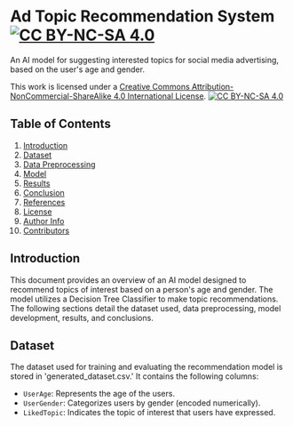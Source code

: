 # Ad Topic Recommendation System [![CC BY-NC-SA 4.0][cc-by-nc-sa-shield]][cc-by-nc-sa]
 An AI model for suggesting interested topics for social media advertising, based on the user's age and gender.

This work is licensed under a
[Creative Commons Attribution-NonCommercial-ShareAlike 4.0 International License][cc-by-nc-sa].
[![CC BY-NC-SA 4.0][cc-by-nc-sa-image]][cc-by-nc-sa]

[cc-by-nc-sa]: http://creativecommons.org/licenses/by-nc-sa/4.0/
[cc-by-nc-sa-image]: https://licensebuttons.net/l/by-nc-sa/4.0/88x31.png
[cc-by-nc-sa-shield]: https://img.shields.io/badge/License-CC%20BY--NC--SA%204.0-lightgrey.svg

## Table of Contents
1. [Introduction](#introduction)
2. [Dataset](#dataset)
3. [Data Preprocessing](#data-preprocessing)
4. [Model](#model)
5. [Results](#results)
6. [Conclusion](#conclusion)
7. [References](#references)
8. [License](#license)
9. [Author Info](#author-info)
10. [Contributors](#contributors)

## Introduction

This document provides an overview of an AI model designed to recommend topics of interest based on a 
person's age and gender. The model utilizes a Decision Tree Classifier to make topic recommendations. 
The following sections detail the dataset used, data preprocessing, model development, results, and conclusions.

## Dataset

The dataset used for training and evaluating the recommendation model is stored in 'generated_dataset.csv.' It contains the following columns:

- `UserAge`: Represents the age of the users.
- `UserGender`: Categorizes users by gender (encoded numerically).
- `LikedTopic`: Indicates the topic of interest that users have expressed.
